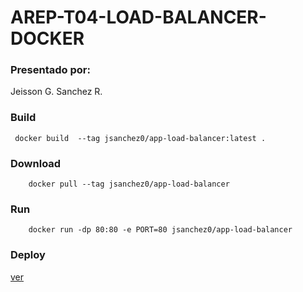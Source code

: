 # AREP-T04-LOAD-BALANCER-DOCKER

### Presentado por:

Jeisson G. Sanchez R.


### Build

~~~
 docker build  --tag jsanchez0/app-load-balancer:latest .
~~~

### Download 

~~~
    docker pull --tag jsanchez0/app-load-balancer
~~~

### Run

~~~
    docker run -dp 80:80 -e PORT=80 jsanchez0/app-load-balancer
~~~

### Deploy

[ver](http://ec2-100-25-103-0.compute-1.amazonaws.com/)